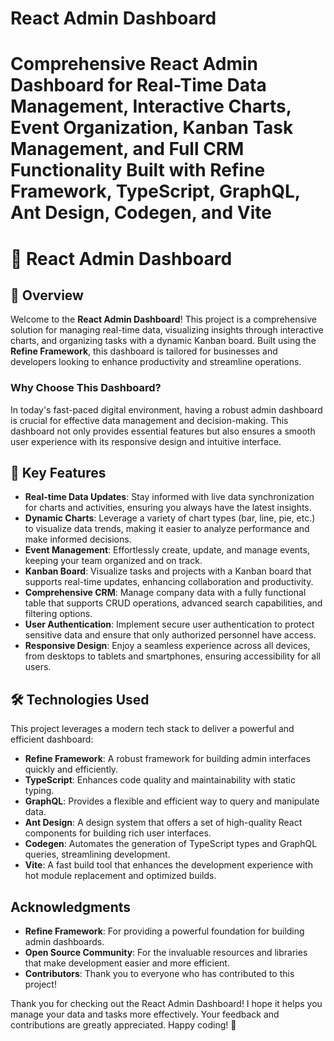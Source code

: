 # React Admin Dashboard

# Comprehensive React Admin Dashboard for Real-Time Data Management, Interactive Charts, Event Organization, Kanban Task Management, and Full CRM Functionality Built with Refine Framework, TypeScript, GraphQL, Ant Design, Codegen, and Vite

# 🌟 React Admin Dashboard

## 🚀 Overview

Welcome to the **React Admin Dashboard**! This project is a comprehensive solution for managing real-time data, visualizing insights through interactive charts, and organizing tasks with a dynamic Kanban board. Built using the **Refine Framework**, this dashboard is tailored for businesses and developers looking to enhance productivity and streamline operations.

### Why Choose This Dashboard?

In today's fast-paced digital environment, having a robust admin dashboard is crucial for effective data management and decision-making. This dashboard not only provides essential features but also ensures a smooth user experience with its responsive design and intuitive interface.

## 🌟 Key Features

- **Real-time Data Updates**: Stay informed with live data synchronization for charts and activities, ensuring you always have the latest insights.
- **Dynamic Charts**: Leverage a variety of chart types (bar, line, pie, etc.) to visualize data trends, making it easier to analyze performance and make informed decisions.
- **Event Management**: Effortlessly create, update, and manage events, keeping your team organized and on track.
- **Kanban Board**: Visualize tasks and projects with a Kanban board that supports real-time updates, enhancing collaboration and productivity.
- **Comprehensive CRM**: Manage company data with a fully functional table that supports CRUD operations, advanced search capabilities, and filtering options.
- **User Authentication**: Implement secure user authentication to protect sensitive data and ensure that only authorized personnel have access.
- **Responsive Design**: Enjoy a seamless experience across all devices, from desktops to tablets and smartphones, ensuring accessibility for all users.

## 🛠 Technologies Used

This project leverages a modern tech stack to deliver a powerful and efficient dashboard:

- **Refine Framework**: A robust framework for building admin interfaces quickly and efficiently.
- **TypeScript**: Enhances code quality and maintainability with static typing.
- **GraphQL**: Provides a flexible and efficient way to query and manipulate data.
- **Ant Design**: A design system that offers a set of high-quality React components for building rich user interfaces.
- **Codegen**: Automates the generation of TypeScript types and GraphQL queries, streamlining development.
- **Vite**: A fast build tool that enhances the development experience with hot module replacement and optimized builds.

## Acknowledgments

- **Refine Framework**: For providing a powerful foundation for building admin dashboards.
- **Open Source Community**: For the invaluable resources and libraries that make development easier and more efficient.
- **Contributors**: Thank you to everyone who has contributed to this project!

Thank you for checking out the React Admin Dashboard! I hope it helps you manage your data and tasks more effectively. Your feedback and contributions are greatly appreciated. Happy coding! 🎉
